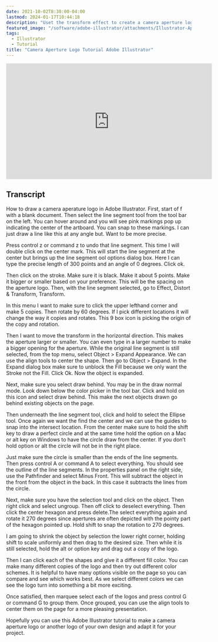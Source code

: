 ```yaml
---
date: 2021-10-02T8:30:00-04:00
lastmod: 2024-01-17T10:44:18
description: "Uset the transform effect to create a camera aperture logo in Adobe Illustrator"
featured_image: "/software/adobe-illustrator/attachments/Illustrator-Aperture-Logo-Tutorial.jpg"
tags:
  - Illustrator
  - Tutorial
title: "Camera Aperture Logo Tutorial Adobe Illustrator"
---
```


<div class="iframe-16-9-container">
<iframe class="youTubeIframe" width="560" height="315" src="https://www.youtube.com/embed/iPYjRqZsfG8?rel=0" title="YouTube video player" frameborder="0" allow="accelerometer; autoplay; clipboard-write; encrypted-media; gyroscope; picture-in-picture; web-share" allowfullscreen></iframe>
</div>

## Transcript

How to draw a camera aperature logo in Adobe Illustrator. First, start of f with a blank document. Then select the line segment tool from the tool bar on the left. You can hover around and you will see pink markings pop up indicating the center of the artboard. You can snap to these markings. I can just draw a line like this at any angle but. Want to be more precise.

Press control z or command z to undo that line segment. This time I will double click on the center mark. This will start the line segment at the center but brings up the line segment ool options dialog box. Here I can type the precise length of 300 points and an angle of 0 degrees. Click ok.

Then click on the stroke. Make sure it is black. Make it about 5 points. Make it bigger or smaller based on your preference. This will be the spacing on the aperture logo. Then, with the line segment selected, go to Effect, Distort & Transform, Transform.

In this menu I want to make sure to click the upper lefthand corner and make 5 copies. Then rotate by 60 degrees. If I pick different locations it will change the way it copies and rotates. This 9 box icon is picking the origin of the copy and rotation.

Then I want to move the transform in the horizontal direction. This makes the aperture larger or smaller. You can even type in a larger number to make a bigger opening for the aperture. While the original line segment is still selected, from the top menu, select Object > Expand Appearance. We can use the align tools to center the shape. Then go to Object > Expand. In the Expand dialog box make sure to unblock the Fill because we only want the Stroke not the Fill. Click Ok. Now the object is expanded.

Next, make sure you select draw behind. You may be in the draw normal mode. Look down below the color picker in the tool bar. Click and hold on this icon and select draw behind. This make the next objects drawn go behind existing objects on the page.

Then underneath the line segment tool, click and hold to select the Ellipse tool. Once again we want the find the center and we can use the guides to snap into the intersect location. From the center make sure to hold the shift key to draw a perfect circle and at the same time hold the option on a Mac or alt key on Windows to have the circle draw from the center. If you don’t hold option or alt the circle will not be in the right place.

Just make sure the circle is smaller than the ends of the line segments. Then press control A or command A to select everything. You should see the outline of the line segments. In the properties panel on the right side, use the Pathfinder and select Minus Front. This will subtract the object in the front from the object in the back. In this case it subtracts the lines from the circle.

Next, make sure you have the selection tool and click on the object. Then right click and select ungroup. Then off click to deselect everything. Then click the center hexagon and press delete.The select everything again and rotate it 270 degrees since apertures are often depicted with the pointy part of the hexagon pointed up. Hold shift to snap the rotation to 270 degrees.

I am going to shrink the object by selection the lower right corner, holding shift to scale uniformly and then drag to the desired size. Then while it is still selected, hold the alt or option key and drag out a copy of the logo.

Then I can click each of the shapes and give it a different fill color. You can make many different copies of the logo and then try out different color schemes. It is helpful to have many options visible on the page so you can compare and see which works best. As we select different colors we can see the logo turn into something a bit more exciting.

Once satisfied, then marquee select each of the logos and press control G or command G to group them. Once grouped, you can use the align tools to center them on the page for a more pleasing presentation.

Hopefully you can use this Adobe Illustrator tutorial to make a camera aperture logo or another logo of your own design and adapt it for your project.
